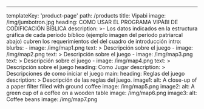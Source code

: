 ---
templateKey: 'product-page'
path: /products
title: Vipabi
image: /img/jumbotron.jpg
heading: COMO USAR EL PROGRAMA VIPÀBI DE CODIFICACIÓN  BÍBLICA 
description: >-
  Los datos indicados en la estructura gráfica de cada período bíblico (ejemplo imagen del período patriarcal abajo) cubren los requerimientos del del cuadro de introducción
intro:
  blurbs:
    - image: /img/map1.png
      text: >
        Descripción sobre el juego
    - image: /img/map2.png
      text: >
        Descripción sobre el juego
    - image: /img/map3.png
      text: >
        Descripción sobre el juego
    - image: /img/map4.png
      text: >
        Descripción sobre el juego
  heading: Como Jugar
  description: >
    Descripciones de como iniciar el juego
main:
  heading: Reglas del juego
  description: >
    Descripción de las reglas del juego.
  image1:
    alt: A close-up of a paper filter filled with ground coffee
    image: /img/map5.png
  image2:
    alt: A green cup of a coffee on a wooden table
    image: /img/map6.png
  image3:
    alt: Coffee beans
    image: /img/map7.png


